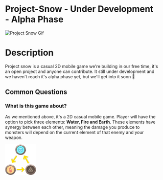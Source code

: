 # Project-Snow - Under Development - Alpha Phase

![Project Snow Gif](/Miscellaneous/SnowAlphaGameplay.gif)

# Description
Project snow is a casual 2D mobile game we're building in our free time, it's an open project and anyone can contribute. It still under development and we haven't reach it's alpha phase yet, but we'll get into it soon 🎉

## Common Questions
### What is this game about?
As we mentioned above, it's a 2D casual mobile game. Player will have the option to pick three elements: **Water, Fire and Earth**. These elements have synergy between each other, meaning the damage you produce to monsters will depend on the current element of that enemy and your weapon.

<div>
  <img src="https://github.com/Danilock/Project-Snow/blob/main/Miscellaneous/Synergy.png" alt="Girl in a jacket" width="20%" height="25%">
</div>
